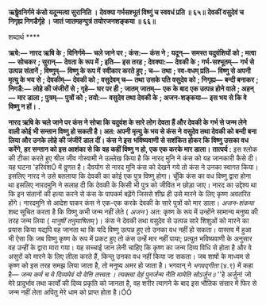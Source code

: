**ऋषेॢवनिर्गमे कंसो यदून्मत्वा सुरानिति ।** **देवक्या गर्भसश्भूतं विष्णुं च स्ववधं प्रति ॥ ६५॥** **देवकीं वसुदेवं च निगृह्य निगडैर्गृहे ।** **जातं जातमहन्पुत्रं तयोरजनशङ्कया ॥ ६६॥** 

शब्दार्थ **** 

**ऋषे:—** **नारद ऋषि के** **; विनिर्गमे—** **चले जाने पर** **; कंस:—** **कंस ने** **; यदून्—** **समस्त यदुवंशियों को** **; मत्वा—** **सोचकर** **; सुरान्—** **देवता के रूप में** **; इति—** **इस तरह** **; देवक्या:—** **देवकी के** **; गर्भ-सश्भूतम्—** **गर्भ से उत्पन्न संतानें** **; विष्णुम्—** **विष्णु के रूप में** **स्वीकार करते हुए** **; च—** **तथा** **; स्व-वधम् प्रति—** **विष्णु से अपनी मृत्यु के भय से** **; देवकीम्—** **देवकी को** **; वसुदेवम् च—** **तथा** **उसके पति वसुदेव को** **; निगृह्य—** **बन्दी बनाकर** **; निगडै:—** **लोहे की जंजीरों से** **; गृहे—** **घर पर ही** **; जातम् जातम्—** **एक के बाद** **एक उत्पन्न होने वाले** **; अहन्—** **मार डाला** **; पुत्रम्—** **पुत्रों को** **; तयो:—** **वसुदेव तथा देवकी के** **; अजन-शङ्कया—** **इस भय से कि वे** **विष्णु न हों।** **.** 

**नारद ऋषि के चले जाने पर कंस ने सोचा कि यदुवंश के सारे लोग देवता हैं और देवकी के** **गर्भ से जन्म लेने वाली कोई भी सन्तान विष्णु हो सकती है। अत: अपनी मृत्यु के भय से कंस ने** **वसुदेव तथा देवकी को बन्दी बना लिया और उनके लोहे की जंजीरें डाल दीं। कंस ने इस** **भविष्यवाणी से सशंकित होकर कि विष्णु उसका वध करेंगे, हर सन्तान को इस आशंका से कि** **वह कहीं विष्णु न हो, एक एक करके मार डाला।** **तात्पर्य :** इस श्लोक की टीका करते हुए श्रील जीव गोस्वामी ने उल्लेख किया है कि नारद मुनि ने कंस को यह जानकारी कैसे दी। यह घटना 'हरिवंशÓ में वॢणत है। दैवयोग से नारद मुनि कंस को देखने गये तो कंस ने उनका स्वागत किया। इसलिए नारद ने उसे बतलाया कि देवकी का कोई एक पुत्र विष्णु होगा। चूँकि कंस का वध विष्णु द्वारा होना था इसलिए नारदमुनि ने सलाह दी कि देवकी के किसी भी पुत्र को जीवित न छोड़ा जाए। नारद का उद्देश्य था कि इन संतानों की हत्या करने से कंस के पापकर्म बढ़ेंगे जिससे शीघ्र ही उसे मारने के लिए कृष्ण अवतरित होंगे। नारदमुनि से आदेश पाकर कंस ने एक-एक करके देवकी के सारे पुत्रों को मार डाला। *अजन-शंकया* शब्द सूचित करता है कि विष्णु कभी जन्म नहीं लेते ( *अजन* ) अत: कृष्ण के रूप में उन्होंने सामान्य मनुष्य की तरह जन्म लिया ( *मानुषीं तनुमाश्रितम्* )। कंस ने देवकी तथा वसुदेव से उत्पन्न सारे शिशुओं को मारने का प्रयास किया यद्यपि वह जानता था कि यदि विष्णु उत्पन्न हुए तो उनका वध नहीं हो सकता। वास्तव में हुआ भी ऐसा कि जब विष्णु कृष्ण के रूप में प्रकट हुए तो कंस उन्हें मार नहीं पाया; प्रत्युत भविष्यवाणी के अनुसार वह उन्हीं के द्वारा मारा गया। यह सच्चाई जान लेनी चाहिए कि कृष्ण का जन्म दिव्य विधि से होता है और वे असुरों को मारने के लिए लीला करते हैं, किन्तु उनका वध नहीं किया जा सकता। जब शाषों के माध्यम से कृष्ण को इस तरह समझ लिया जाता है, तो मनुष्य अमर हो जाता है। भगवान् ने *भगवद्गीता* (४.९) में कहा है— *जन्म कर्म च मे दिव्यमेवं यो वेत्ति तत्त्वत:।* *त्यक्त्वा देहं पुनर्जन्म नैति मामेति सोऽर्जुन॥* ''हे अर्जुन! जो मेरे प्रादुर्भाव तथा कार्यों की दिव्य प्रकृति को जानता है, वह शरीर त्यागने के बाद इस भौतिक संसार में फिर से जन्म नहीं लेता अपितु मेरे धाम को प्राप्त होता है।ÓÓ  